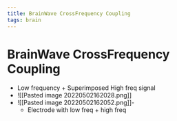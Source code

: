 ```yaml
---
title: BrainWave CrossFrequency Coupling
tags: brain
---
```


# BrainWave CrossFrequency Coupling
- Low frequency + Superimposed High freq signal
- ![[Pasted image 20220502162028.png]]
- ![[Pasted image 20220502162052.png]]- 
	- Electrode with low freq + high freq
































